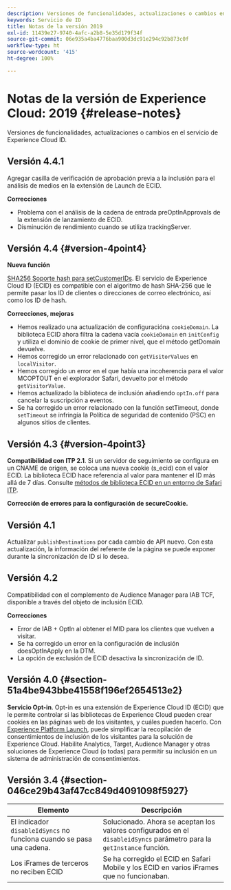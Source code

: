 ```yaml
---
description: Versiones de funcionalidades, actualizaciones o cambios en el servicio de Experience Cloud ID.
keywords: Servicio de ID
title: Notas de la versión 2019
exl-id: 11439e27-9740-4afc-a2b8-5e35d179f34f
source-git-commit: 06e935a4ba4776baa900d3dc91e294c92b873c0f
workflow-type: ht
source-wordcount: '415'
ht-degree: 100%

---
```


# Notas de la versión de Experience Cloud: 2019 {#release-notes}

Versiones de funcionalidades, actualizaciones o cambios en el servicio de Experience Cloud ID.

## Versión 4.4.1

Agregar casilla de verificación de aprobación previa a la inclusión para el análisis de medios en la extensión de Launch de ECID.

**Correcciones**

* Problema con el análisis de la cadena de entrada preOptInApprovals de la extensión de lanzamiento de ECID.
* Disminución de rendimiento cuando se utiliza trackingServer.

## Versión 4.4 {#version-4point4}

**Nueva función**

[SHA256 Soporte hash para setCustomerIDs](/help/reference/hashing-support.md). El servicio de Experience Cloud ID (ECID) es compatible con el algoritmo de hash SHA-256 que le permite pasar los ID de clientes o direcciones de correo electrónico, así como los ID de hash.

**Correcciones, mejoras**

* Hemos realizado una actualización de configuracióna `cookieDomain`. La biblioteca ECID ahora filtra la cadena vacía `cookieDomain` en `initConfig` y utiliza el dominio de cookie de primer nivel, que el método getDomain devuelve.
* Hemos corregido un error relacionado con `getVisitorValues` en `localVisitor`.
* Hemos corregido un error en el que había una incoherencia para el valor MCOPTOUT en el explorador Safari, devuelto por el método `getVisitorValue`.
* Hemos actualizado la biblioteca de inclusión añadiendo `optIn.off` para cancelar la suscripción a eventos.
* Se ha corregido un error relacionado con la función setTimeout, donde `setTimeout` se infringía la Política de seguridad de contenido (PSC) en algunos sitios de clientes.

## Versión 4.3 {#version-4point3}

**Compatibilidad con ITP 2.1**. Si un servidor de seguimiento se configura en un CNAME de origen, se coloca una nueva cookie (s_ecid) con el valor ECID. La biblioteca ECID hace referencia al valor para mantener el ID más allá de 7 días. Consulte [métodos de biblioteca ECID en un entorno de Safari ITP](/help/reference/ecid-library-methods.md).

**Corrección de errores para la configuración de secureCookie.**

## Versión 4.1

Actualizar `publishDestinations` por cada cambio de API nuevo. Con esta actualización, la información del referente de la página se puede exponer durante la sincronización de ID si lo desea.

## Versión 4.2

Compatibilidad con el complemento de Audience Manager para IAB TCF, disponible a través del objeto de inclusión ECID.

**Correcciones**

* Error de IAB + OptIn al obtener el MID para los clientes que vuelven a visitar.
* Se ha corregido un error en la configuración de inclusión doesOptInApply en la DTM.
* La opción de exclusión de ECID desactiva la sincronización de ID.

## Versión 4.0 {#section-51a4be943bbe41558f196ef2654513e2}

**Servicio Opt-in**. Opt-in es una extensión de Experience Cloud ID (ECID) que le permite controlar si las bibliotecas de Experience Cloud pueden crear cookies en las páginas web de los visitantes, y cuáles pueden hacerlo. Con [Experience Platform Launch](https://experienceleague.adobe.com/docs/launch/using/home.html?lang=es), puede simplificar la recopilación de consentimientos de inclusión de los visitantes para la solución de Experience Cloud. Habilite Analytics, Target, Audience Manager y otras soluciones de Experience Cloud (o todas) para permitir su inclusión en un sistema de administración de consentimientos.

## Versión 3.4 {#section-046ce29b43af47cc849d4091098f5927}

| Elemento | Descripción |
|---|---|
| El indicador `disableIdSyncs` no funciona cuando se pasa una cadena. | Solucionado. Ahora se aceptan los valores configurados en el `disableidSyncs` parámetro para la `getInstance` función. |
| Los iFrames de terceros no reciben ECID | Se ha corregido el ECID en Safari Mobile y los ECID en varios iFrames que no funcionaban. |
